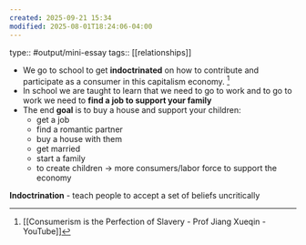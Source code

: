 ```yaml
---
created: 2025-09-21 15:34
modified: 2025-08-01T18:24:06-04:00
---
```

type:: #output/mini-essay 
tags:: [[relationships]]


- We go to school to get **indoctrinated** on how to contribute and participate as a consumer in this capitalism economy.  [^1]
- In school we are taught to learn that we need to go to work and to go to work we need to **find a job to support your family**
- The end **goal** is to buy a house and support your children: 
	- get a job
	- find a romantic partner 
	- buy a house with them
	- get married
	- start a family
	- to create children -> more consumers/labor force to support the economy 


**Indoctrination** - teach people to accept a set of beliefs uncritically


[^1]: [[Consumerism is the Perfection of Slavery - Prof Jiang Xueqin - YouTube]]